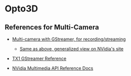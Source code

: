 # Opto3D

## References for Multi-Camera
* [Multi-camera with GStreamer, for recording/streaming](https://developer.ridgerun.com/wiki/index.php?title=NVIDIA_GTC_2020:_How_to_build_a_multi-camera_Media_Server_for_AI_processing_on_Jetson#Running_The_Demo)

  * [Same as above, generalized view on NVidia's site](https://developer.nvidia.com/blog/building-multi-camera-media-server-ai-processing-jetson/)

* [TX1 GStreamer Reference](https://developer.ridgerun.com/wiki/index.php?title=Gstreamer_pipelines_for_Jetson_TX1#nvcamerasrc)

* [NVidia Multimedia API Reference Docs](https://docs.nvidia.com/jetson/l4t/index.html#page/Tegra%20Linux%20Driver%20Package%20Development%20Guide/multimedia.html)

